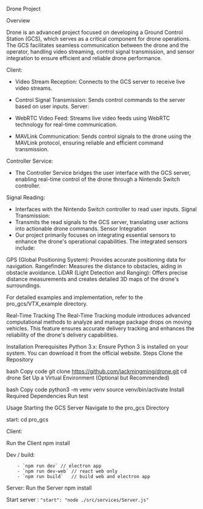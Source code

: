Drone Project

Overview

Drone is an advanced project focused on developing a Ground Control Station (GCS), which serves as a critical component for drone operations. The GCS facilitates seamless communication between the drone and the operator, handling video streaming, control signal transmission, and sensor integration to ensure efficient and reliable drone performance.

Client:

 - Video Stream Reception: Connects to the GCS server to receive live video streams.
 - Control Signal Transmission: Sends control commands to the server based on user inputs.
Server:

 - WebRTC Video Feed: Streams live video feeds using WebRTC technology for real-time communication.
 - MAVLink Communication: Sends control signals to the drone using the MAVLink protocol, ensuring reliable and efficient command transmission.

Controller Service:
 - The Controller Service bridges the user interface with the GCS server, enabling real-time control of the drone through a Nintendo Switch controller.

Signal Reading:
 - Interfaces with the Nintendo Switch controller to read user inputs.
Signal Transmission:
 - Transmits the read signals to the GCS server, translating user actions into actionable drone commands.
Sensor Integration
 - Our project primarily focuses on integrating essential sensors to enhance the drone's operational capabilities. The integrated sensors include:

GPS (Global Positioning System): Provides accurate positioning data for navigation.
Rangefinder: Measures the distance to obstacles, aiding in obstacle avoidance.
LiDAR (Light Detection and Ranging): Offers precise distance measurements and creates detailed 3D maps of the drone's surroundings.

For detailed examples and implementation, refer to the pro_gcs/VTX_example directory.

Real-Time Tracking
The Real-Time Tracking module introduces advanced computational methods to analyze and manage package drops on moving vehicles. This feature ensures accurate delivery tracking and enhances the reliability of the drone's delivery capabilities.

Installation
Prerequisites
Python 3.x: Ensure Python 3 is installed on your system. You can download it from the official website.
Steps
Clone the Repository

bash
Copy code
git clone https://github.com/jackmingming/drone.git
cd drone
Set Up a Virtual Environment (Optional but Recommended)

bash
Copy code
python3 -m venv venv
source venv/bin/activate
Install Required Dependencies
Run test

Usage
Starting the GCS Server
Navigate to the pro_gcs Directory


start:
cd pro_gcs

Client:

Run the Client
npm install

Dev / build:
```
    - `npm run dev` // electron app
    - `npm run dev-web` // react web only
    - `npm run build`   // build web and electron app
```

Server:
Run the Server
npm install 

Start server :
    `"start": "node ./src/services/Server.js"`